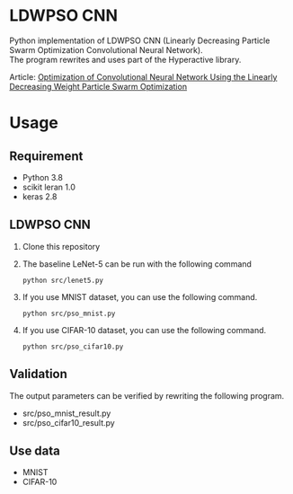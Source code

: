 # LDWPSO CNN

Python implementation of LDWPSO CNN (Linearly Decreasing Particle Swarm Optimization Convolutional Neural Network).  
The program rewrites and uses part of the Hyperactive library.

Article: [Optimization of Convolutional Neural Network Using the Linearly Decreasing Weight Particle Swarm Optimization](https://arxiv.org/abs/2001.05670)

# Usage

## Requirement

* Python 3.8
* scikit leran 1.0
* keras 2.8

## LDWPSO CNN

1. Clone this repository

2. The baseline LeNet-5 can be run with the following command

    ```
    python src/lenet5.py
    ```

3. If you use MNIST dataset, you can use the following command.

    ```
    python src/pso_mnist.py
    ```

4. If you use CIFAR-10 dataset, you can use the following command.

    ```
    python src/pso_cifar10.py
    ```

## Validation

The output parameters can be verified by rewriting the following program.

- src/pso_mnist_result.py
- src/pso_cifar10_result.py

## Use data

- MNIST
- CIFAR-10
